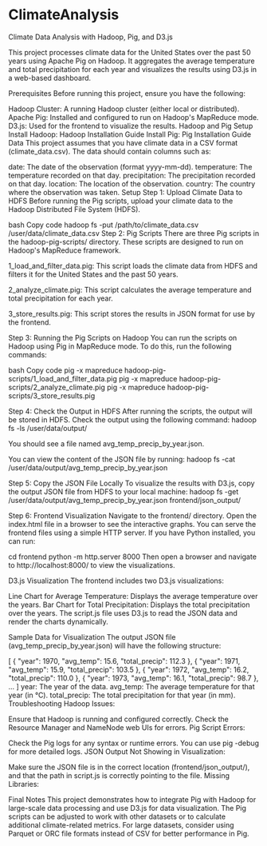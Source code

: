 # ClimateAnalysis
Climate Data Analysis with Hadoop, Pig, and D3.js

This project processes climate data for the United States over the past 50 years using Apache Pig on Hadoop. It aggregates the average temperature and total precipitation for each year and visualizes the results using D3.js in a web-based dashboard.

Prerequisites
Before running this project, ensure you have the following:

Hadoop Cluster: A running Hadoop cluster (either local or distributed).
Apache Pig: Installed and configured to run on Hadoop's MapReduce mode.
D3.js: Used for the frontend to visualize the results.
Hadoop and Pig Setup
Install Hadoop: Hadoop Installation Guide
Install Pig: Pig Installation Guide
Data
This project assumes that you have climate data in a CSV format (climate_data.csv). The data should contain columns such as:

date: The date of the observation (format yyyy-mm-dd).
temperature: The temperature recorded on that day.
precipitation: The precipitation recorded on that day.
location: The location of the observation.
country: The country where the observation was taken.
Setup
Step 1: Upload Climate Data to HDFS
Before running the Pig scripts, upload your climate data to the Hadoop Distributed File System (HDFS).

bash
Copy code
hadoop fs -put /path/to/climate_data.csv /user/data/climate_data.csv
Step 2: Pig Scripts
There are three Pig scripts in the hadoop-pig-scripts/ directory. These scripts are designed to run on Hadoop's MapReduce framework.

1_load_and_filter_data.pig: This script loads the climate data from HDFS and filters it for the United States and the past 50 years.

2_analyze_climate.pig: This script calculates the average temperature and total precipitation for each year.

3_store_results.pig: This script stores the results in JSON format for use by the frontend.

Step 3: Running the Pig Scripts on Hadoop
You can run the scripts on Hadoop using Pig in MapReduce mode. To do this, run the following commands:

bash
Copy code
pig -x mapreduce hadoop-pig-scripts/1_load_and_filter_data.pig
pig -x mapreduce hadoop-pig-scripts/2_analyze_climate.pig
pig -x mapreduce hadoop-pig-scripts/3_store_results.pig

Step 4: Check the Output in HDFS
After running the scripts, the output will be stored in HDFS. Check the output using the following command:
hadoop fs -ls /user/data/output/

You should see a file named avg_temp_precip_by_year.json.

You can view the content of the JSON file by running:
hadoop fs -cat /user/data/output/avg_temp_precip_by_year.json

Step 5: Copy the JSON File Locally
To visualize the results with D3.js, copy the output JSON file from HDFS to your local machine:
hadoop fs -get /user/data/output/avg_temp_precip_by_year.json frontend/json_output/

Step 6: Frontend Visualization
Navigate to the frontend/ directory.
Open the index.html file in a browser to see the interactive graphs.
You can serve the frontend files using a simple HTTP server. If you have Python installed, you can run:

cd frontend
python -m http.server 8000
Then open a browser and navigate to http://localhost:8000/ to view the visualizations.

D3.js Visualization
The frontend includes two D3.js visualizations:

Line Chart for Average Temperature: Displays the average temperature over the years.
Bar Chart for Total Precipitation: Displays the total precipitation over the years.
The script.js file uses D3.js to read the JSON data and render the charts dynamically.

Sample Data for Visualization
The output JSON file (avg_temp_precip_by_year.json) will have the following structure:

[
  { "year": 1970, "avg_temp": 15.6, "total_precip": 112.3 },
  { "year": 1971, "avg_temp": 15.9, "total_precip": 103.5 },
  { "year": 1972, "avg_temp": 16.2, "total_precip": 110.0 },
  { "year": 1973, "avg_temp": 16.1, "total_precip": 98.7 },
  ...
]
year: The year of the data.
avg_temp: The average temperature for that year (in °C).
total_precip: The total precipitation for that year (in mm).
Troubleshooting
Hadoop Issues:

Ensure that Hadoop is running and configured correctly. Check the Resource Manager and NameNode web UIs for errors.
Pig Script Errors:

Check the Pig logs for any syntax or runtime errors. You can use pig -debug for more detailed logs.
JSON Output Not Showing in Visualization:

Make sure the JSON file is in the correct location (frontend/json_output/), and that the path in script.js is correctly pointing to the file.
Missing Libraries:

Final Notes
This project demonstrates how to integrate Pig with Hadoop for large-scale data processing and use D3.js for data visualization.
The Pig scripts can be adjusted to work with other datasets or to calculate additional climate-related metrics.
For large datasets, consider using Parquet or ORC file formats instead of CSV for better performance in Pig.

